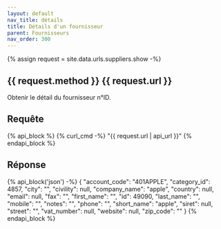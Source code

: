 ```yaml
---
layout: default
nav_title: détails
title: Détails d'un fournisseur
parent: Fournisseurs
nav_order: 300
---
```

{% assign request = site.data.urls.suppliers.show -%}
## {{ request.method }} {{ request.url }}

Obtenir le détail du fournisseur n°ID.

## Requête

{% api_block %}
{% curl_cmd -%}
"{{ request.url | api_url }}"
{% endapi_block %}

## Réponse

{% api_block('json') -%}
{
  "account_code": "401APPLE",
  "category_id": 4857,
  "city": "",
  "civility": null,
  "company_name": "apple",
  "country": null,
  "email": null,
  "fax": "",
  "first_name": "",
  "id": 49090,
  "last_name": "",
  "mobile": "",
  "notes": "",
  "phone": "",
  "short_name": "apple",
  "siret": null,
  "street": "",
  "vat_number": null,
  "website": null,
  "zip_code": ""
}
{% endapi_block %}
